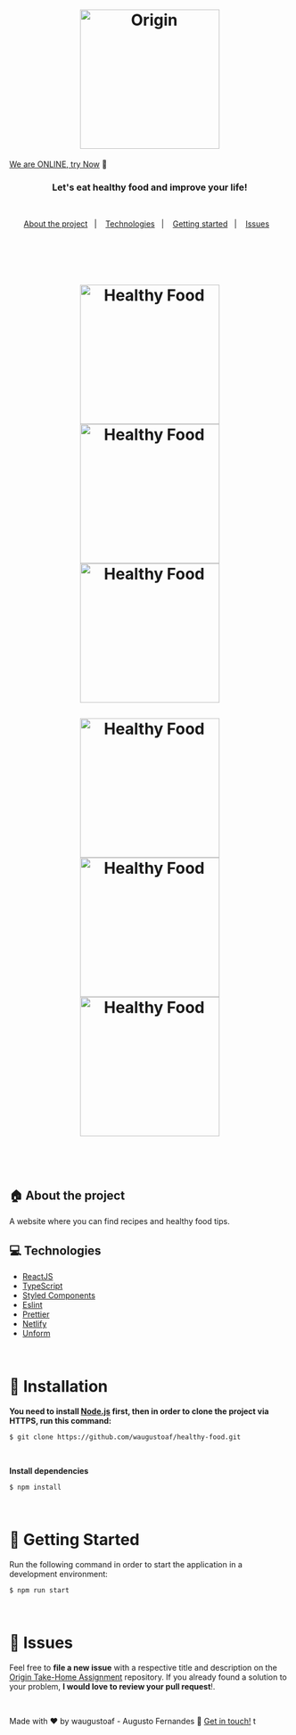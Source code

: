 
<h1 align="center">
  <img src="https://i.imgur.com/fPfeTw6.png" alt="Origin" width="250px">
</h1>

[We are ONLINE, try Now](https://healthy-food-gcb.netlify.app/) :tada:<br>


<h3 align="center">
  Let's eat healthy food and improve your life!
</h3>

<br>

<p align="center">
  <a href="#house-about-the-project">About the project</a>&nbsp;&nbsp;&nbsp;|&nbsp;&nbsp;&nbsp;
  <a href="#computer-technologies">Technologies</a>&nbsp;&nbsp;&nbsp;|&nbsp;&nbsp;&nbsp;
  <a href="#construction_worker-installation">Getting started</a>&nbsp;&nbsp;&nbsp;|&nbsp;&nbsp;&nbsp;
  <a href="#bug-issues">Issues</a>&nbsp;&nbsp;&nbsp;
</p>
<h1 />

<br>

<p align="center">
	<img src="https://i.imgur.com/NBrnQnM.png" width="250px" alt="Healthy Food">
	<img src="https://i.imgur.com/wUmD7hG.png" width="250px" alt="Healthy Food">
	<img src="https://i.imgur.com/uGs77pg.png" width="250px" alt="Healthy Food">
</p>
<p align="center">
	<img src="https://i.imgur.com/i9zIbLC.png" width="250px" alt="Healthy Food">
	<img src="https://i.imgur.com/ODZSm6Z.png" width="250px" alt="Healthy Food">
	<img src="https://i.imgur.com/eBUaYx1.png" width="250px" alt="Healthy Food">
</p>

<br>


## :house: About the project

A website where you can find recipes and healthy food tips.
<br>

## :computer: Technologies

- [ReactJS](https://reactjs.org/)
- [TypeScript](https://www.typescriptlang.org/)
- [Styled Components](https://styled-components.com/)
- [Eslint](https://eslint.org/)
- [Prettier](https://prettier.io/)
- [Netlify](https://www.netlify.com/)
- [Unform](https://unform.dev/)


<br>

# :construction_worker: Installation

**You need to install [Node.js](https://nodejs.org/en/download/) first, then in order to clone the project via HTTPS, run this command:**

```$ git clone https://github.com/waugustoaf/healthy-food.git```

<br>

**Install dependencies**

```$ npm install```

<br>

# :runner: Getting Started

Run the following command in order to start the application in a development environment:

```$ npm run start```

<br>


# :bug: Issues

Feel free to **file a new issue** with a respective title and description on the [Origin Take-Home Assignment](https://github.com/waugustoaf/healthy-food/issues) repository. If you already found a solution to your problem, **I would love to review your pull request**!.

<br>





Made with ♥ by waugustoaf - Augusto Fernandes :wave: [Get in touch!](https://www.linkedin.com/in/waugustoaf/)
t
